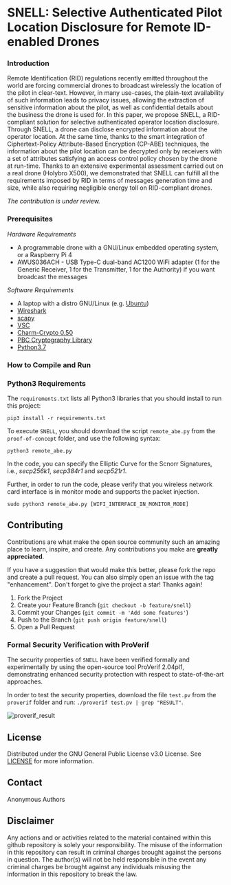 # SNELL: Selective Authenticated Pilot Location Disclosure for Remote ID-enabled Drones

### Introduction

Remote Identification (RID) regulations recently emitted throughout the world are forcing commercial drones to broadcast wirelessly the location of the pilot in clear-text. However, in many use-cases, the plain-text availability of such information leads to privacy issues, allowing the extraction of sensitive information about the pilot, as well as confidential details about the business the drone is used for. In this paper, we propose SNELL, a RID-compliant solution for selective authenticated operator location disclosure. Through SNELL, a drone can disclose encrypted information about the operator location. At the same time, thanks to the smart integration of Ciphertext-Policy Attribute-Based Encryption (CP-ABE) techniques, the information about the pilot location can be decrypted only by receivers with a set of attributes satisfying an access control policy chosen by the drone at run-time. Thanks to an extensive experimental assessment carried out on a real drone (Holybro X500), we demonstrated that SNELL can fulfill all the requirements imposed by RID in terms of messages generation time and size, while also requiring negligible energy toll on RID-compliant drones.

_The contribution is under review._

### Prerequisites

_Hardware Requirements_

- A programmable drone with a GNU/Linux embedded operating system, or a Raspberry Pi 4
- AWUS036ACH - USB Type-C dual-band AC1200 WiFi adapter (1 for the Generic Receiver, 1 for the Transmitter, 1 for the Authority) if you want broadcast the messages

_Software Requirements_

- A laptop with a distro GNU/Linux (e.g. [Ubuntu](https://ubuntu.com/))
- [Wireshark](https://www.wireshark.org/)
- [scapy](https://www.wireshark.org/](https://scapy.net/))
- [VSC](https://code.visualstudio.com/)
- [Charm-Crypto 0.50](https://jhuisi.github.io/charm/)
- [PBC Cryptography Library](https://crypto.stanford.edu/pbc/times.html)
- [Python3.7](https://www.python.org/)

### How to Compile and Run

### Python3 Requirements
The ```requirements.txt``` lists all Python3 libraries that you should install to run this project:

```
pip3 install -r requirements.txt
```

To execute ```SNELL```, you should download the script ```remote_abe.py``` from the ```proof-of-concept``` folder, and use the following syntax:

```
python3 remote_abe.py
```

In the code, you can specify the Elliptic Curve for the Scnorr Signatures, i.e., _secp256k1_, _secp384r1_ and _secp521r1_.

Further, in order to run the code, please verify that you wireless network card interface is in monitor mode and supports the packet injection.

```sudo python3 remote_abe.py [WIFI_INTERFACE_IN_MONITOR_MODE]```

<!-- CONTRIBUTING -->
## Contributing

Contributions are what make the open source community such an amazing place to learn, inspire, and create. Any contributions you make are **greatly appreciated**.

If you have a suggestion that would make this better, please fork the repo and create a pull request. You can also simply open an issue with the tag "enhancement".
Don't forget to give the project a star! Thanks again!

1. Fork the Project
2. Create your Feature Branch (`git checkout -b feature/snell`)
3. Commit your Changes (`git commit -m 'Add some features'`)
4. Push to the Branch (`git push origin feature/snell`)
5. Open a Pull Request

### Formal Security Verification with ProVerif
The security properties of ```SNELL``` have been verified formally and experimentally by using the open-source tool ProVerif 2.04pl1, demonstrating enhanced security protection with respect to state-of-the-art approaches.

In order to test the security properties, download the file ```test.pv``` from the ```proverif``` folder and run: ```./proverif test.pv | grep "RESULT"```.

![proverif_result](img/snell.png?raw=true "ProVerif")


<!-- LICENSE -->
## License

Distributed under the GNU General Public License v3.0 License. See  [LICENSE](./LICENSE) for more information.


<!-- CONTACT -->
## Contact

Anonymous Authors

<!-- DISCLAIMER -->
## Disclaimer

Any actions and or activities related to the material contained within this github repository is solely your responsibility. The misuse of the information in this repository can result in criminal charges brought against the persons in question. The author(s) will not be held responsible in the event any criminal charges be brought against any individuals misusing the information in this repository to break the law.
